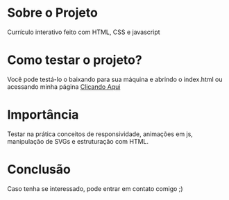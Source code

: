 # Sobre o Projeto

<p>Currículo interativo feito com HTML, CSS e javascript</p>

# Como testar o projeto?

<p>Você pode testá-lo o baixando para sua máquina e abrindo o index.html ou acessando minha página <a href="https://pabloairezdev.netlify.app/">Clicando Aqui</a></p>

# Importância

<p>Testar na prática conceitos de responsividade, animações em js, manipulação de SVGs e estruturação com HTML.</p>

# Conclusão

<p>Caso tenha se interessado, pode entrar em contato comigo ;)</p>
